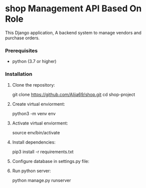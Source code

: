 # shop Management API Based On Role

This Django application, A backend system to manage vendors and purchase orders.

### Prerequisites

- python (3.7 or higher)

### Installation

1. Clone the repository:

   git clone https://github.com/Alija69/shop.git
   cd shop-project

2.  Create virtual enviorment:

    python3 -m venv env 

3.  Activate virtual enviorment:

    source env/bin/activate

4. Install dependencies:

    pip3 install -r requirements.txt

5. Configure database in settings.py file:

6. Run python server:

    python manage.py runserver